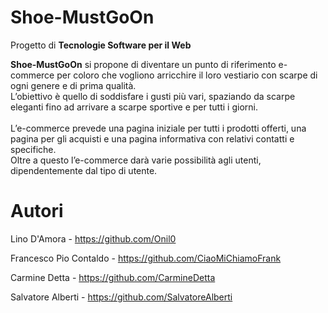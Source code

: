 # Shoe-MustGoOn
Progetto di **Tecnologie Software per il Web**

**Shoe-MustGoOn** si propone di diventare un punto di riferimento e-commerce per coloro che vogliono arricchire il loro vestiario con scarpe di ogni genere e di prima qualità.
<br>
L’obiettivo è quello di soddisfare i gusti più vari, spaziando da scarpe eleganti fino ad arrivare a scarpe sportive e per tutti i giorni.
<br>
<br>
L’e-commerce prevede una pagina iniziale per tutti i prodotti offerti, una pagina per gli acquisti e una pagina informativa con relativi contatti e specifiche.
<br>
Oltre a questo l’e-commerce darà varie possibilità agli utenti, dipendentemente dal tipo di utente.


# Autori

Lino D'Amora - https://github.com/Onil0

Francesco Pio Contaldo - https://github.com/CiaoMiChiamoFrank

Carmine Detta - https://github.com/CarmineDetta

Salvatore Alberti - https://github.com/SalvatoreAlberti



